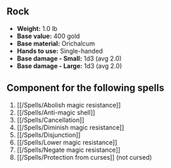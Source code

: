## Rock
- **Weight:** 1.0 lb
- **Base value:** 400 gold
- **Base material:** Orichalcum
- **Hands to use:** Single-handed
- **Base damage - Small:** 1d3 (avg 2.0)
- **Base damage - Large:** 1d3 (avg 2.0)

## Component for the following spells

1. [[/Spells/Abolish magic resistance]]
2. [[/Spells/Anti-magic shell]]
3. [[/Spells/Cancellation]]
4. [[/Spells/Diminish magic resistance]]
5. [[/Spells/Disjunction]]
6. [[/Spells/Lower magic resistance]]
7. [[/Spells/Negate magic resistance]]
8. [[/Spells/Protection from curses]] (not cursed)
